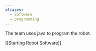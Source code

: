 ```yaml
---
aliases:
  - software
  - programming
---
```


The team uses java to program the robot.

[[Starting Robot Software]]